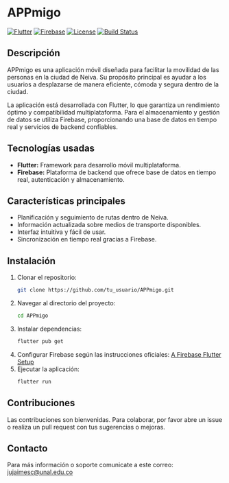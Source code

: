 # APPmigo

[![Flutter](https://img.shields.io/badge/Flutter-02569B?logo=flutter&logoColor=white)](https://flutter.dev/) 
[![Firebase](https://img.shields.io/badge/Firebase-FFCA28?logo=firebase&logoColor=black)](https://firebase.google.com/) 
[![License](https://img.shields.io/badge/License-MIT-green)](LICENSE) 
[![Build Status](https://img.shields.io/badge/build-passing-brightgreen)](#) 

## Descripción

APPmigo es una aplicación móvil diseñada para facilitar la movilidad de las personas en la ciudad de Neiva. Su propósito principal es ayudar a los usuarios a desplazarse de manera eficiente, cómoda y segura dentro de la ciudad.

La aplicación está desarrollada con Flutter, lo que garantiza un rendimiento óptimo y compatibilidad multiplataforma. Para el almacenamiento y gestión de datos se utiliza Firebase, proporcionando una base de datos en tiempo real y servicios de backend confiables.

## Tecnologías usadas

- **Flutter:** Framework para desarrollo móvil multiplataforma.
- **Firebase:** Plataforma de backend que ofrece base de datos en tiempo real, autenticación y almacenamiento.

## Características principales

- Planificación y seguimiento de rutas dentro de Neiva.
- Información actualizada sobre medios de transporte disponibles.
- Interfaz intuitiva y fácil de usar.
- Sincronización en tiempo real gracias a Firebase.

## Instalación

1. Clonar el repositorio:
    ```bash
   git clone https://github.com/tu_usuario/APPmigo.git
2. Navegar al directorio del proyecto:
    ```bash
   cd APPmigo
3. Instalar dependencias:
    ```bash
    flutter pub get
4. Configurar Firebase según las instrucciones oficiales:
    [A Firebase Flutter Setup](https://firebase.flutter.dev/docs/overview/)
5. Ejecutar la aplicación:
    ```bash
    flutter run

## Contribuciones

Las contribuciones son bienvenidas. Para colaborar, por favor abre un issue o realiza un pull request con tus sugerencias o mejoras.

## Contacto
Para más información o soporte comunicate a este correo: <jujaimesc@unal.edu.co>